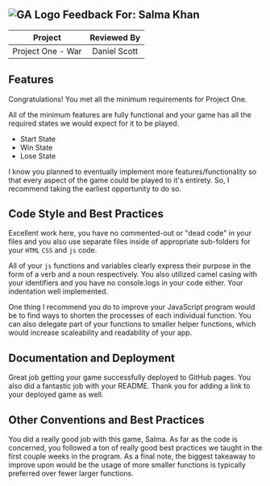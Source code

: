 ##  ![GA Logo](https://avatars2.githubusercontent.com/u/42252722?s=50&v=4) Feedback For: Salma Khan

| Project | Reviewed By |
|:--------:|:----------:|
| Project One - War | Daniel Scott|

## Features 

Congratulations! You met all the minimum requirements for Project One. 

All of the minimum features are fully functional and your game has all the required states we would expect for it to be played.

- Start State
- Win State
- Lose State

I know you planned to eventually implement more features/functionality so that every aspect of the game could be played to it's entirety. So, I recommend taking the earliest opportunity to do so.


## Code Style and Best Practices

Excellent work here, you have no commented-out or "dead code" in your files and you also use separate files inside of appropriate sub-folders for your `HTML` `CSS` and `js` code.

All of your `js` functions and variables clearly express their purpose in the form of a verb and a noun respectively. You also utilized camel casing with your identifiers and you have no console.logs in your code either. Your indentation well implemented. 


One thing I recommend you do to improve your JavaScript program would be to find ways to shorten the processes of each individual function. You can also delegate part of your functions to smaller helper functions, which would increase scaleability and readability of your app.

## Documentation and Deployment

Great job getting your game successfully deployed to GitHub pages. You also did a fantastic job with your README. Thank you for adding a link to your deployed game as well.


## Other Conventions and Best Practices

You did a really good job with this game, Salma. As far as the code is concerned, you followed a ton of really good best practices we taught in the first couple weeks in the program. As a final note, the biggest takeaway to improve upon would be the usage of more smaller functions is typically preferred over fewer larger functions. 